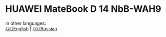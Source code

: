 # HUAWEI MateBook D 14 NbB-WAH9


In other languages:  
[🇬🇧English](README.md) |  [🇷🇺Russian](README-RU.md)  
